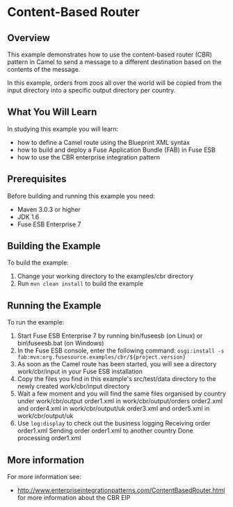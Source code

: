 # Content-Based Router

## Overview
This example demonstrates how to use the content-based router (CBR) pattern in Camel to send a message
to a different destination based on the contents of the message.

In this example, orders from zoos all over the world will be copied from the input directory into a specific
output directory per country.

## What You Will Learn
In studying this example you will learn:

* how to define a Camel route using the Blueprint XML syntax
* how to build and deploy a Fuse Application Bundle (FAB) in Fuse ESB
* how to use the CBR enterprise integration pattern

## Prerequisites
Before building and running this example you need:

* Maven 3.0.3 or higher
* JDK 1.6
* Fuse ESB Enterprise 7

## Building the Example
To build the example:

1. Change your working directory to the examples/cbr directory
1. Run `mvn clean install` to build the example

## Running the Example
To run the example:

1. Start Fuse ESB Enterprise 7 by running bin/fuseesb (on Linux) or bin\fuseesb.bat (on Windows)
1. In the Fuse ESB console, enter the following command: `osgi:install -s fab:mvn:org.fusesource.examples/cbr/${project.version}`
1. As soon as the Camel route has been started, you will see a directory work/cbr/input in your Fuse ESB installation
1. Copy the files you find in this example's src/test/data directory to the newly created work/cbr/input directory
1. Wait a few moment and you will find the same files organised by country under work/cbr/output
        order1.xml in work/cbr/output/orders
        order2.xml and order4.xml in work/cbr/output/uk
        order3.xml and order5.xml in work/cbr/output/uk
1. Use `log:display` to check out the business logging
        Receiving order order1.xml
        Sending order order1.xml to another country
        Done processing order1.xml

## More information
For more information see:

* http://www.enterpriseintegrationpatterns.com/ContentBasedRouter.html for more information about the CBR EIP